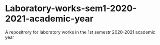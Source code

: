 # Laboratory-works-sem1-2020-2021-academic-year
A repositrory for laboratory works in the 1st semestr 2020-2021 academic year

